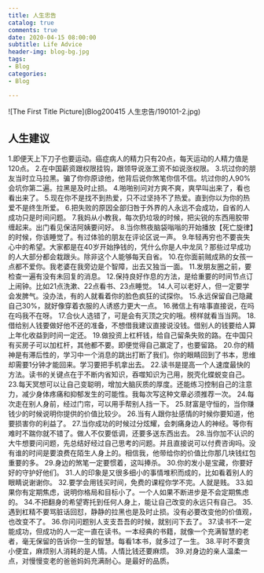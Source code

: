 ```yaml
---
title: 人生忠告
catalog: true
comments: true
date: 2020-04-15 08:00:00
subtitle: Life Advice
header-img: blog-bg.jpg
tags:
- Blog
categories:
- Blog

---
```


![The First Title Picture](Blog200415 人生忠告/190101-2.jpg)

<!-- more -->

## 人生建议


1.即便天上下刀子也要运动。癌症病人的精力只有20点，每天运动的人精力值是120点。
2.在中国薪资跟权限挂钩，跟领导说涨工资不如说涨权限。
3.坑过你的朋友当时立马拉黑。骗了你你原谅他，他背后说你煞笔你信不信。坑过你的人90%会坑你第二遍。拉黑是及时止损。
4.啪啪别问对方爽不爽，爽早叫出来了，看也看出来了。
5.现在你不是找不到热爱，只不过坚持不了热爱。直到你以为你的热爱不是终生所爱。
6.把失败的原因全部归咎于外界的人永远不会成功，自省的人成功只是时间问题。
7.我妈从小教我，每次扔垃圾的时候，把尖锐的东西用胶带缠起来。出门看见保洁阿姨要问好。
8.当你熬夜脑袋嗡嗡的开始播放【死亡旋律】的时候，你该睡觉了。有过体验的朋友在评论区说一声。
9.年轻再穷也不要丧失心中的希望。大家都是在40岁开始挣钱的，凭什么你是人中龙凤？那些过早成功的人大部分都会栽跟头。除非这个人能够每天自省。
10.在你面前贼成熟的女孩一点都不爱你。我老婆在我旁边是个智障，出去又独当一面。
11.发朋友圈之前，要检查一遍有没有未回复的消息。
12.保持良好作息的方法，是给重要的时间节点订上闹钟。比如21点洗漱、22点看书、23点睡觉。
14.人可以老好人，但一定要学会发脾气。没办法，有的人就看着你的脸色疯狂的试探你。
15.永远保留自己隐藏自己30%，就好像穿着衣服的人诱惑力更大一点。
16.微信上有啥事直接说，在吗在吗我不在呀。
17.合伙人选错了，可是会有灭顶之灾的哦。榜样就看当当网。
18.借给别人钱要做好他不还的准备，不想借我建议直接说没钱。借别人的钱要给人算上年化收益到时间一定还。
19.做投资上杠杆钱，给自己留条失败的路。在中国只有买房子可以加杠杆，其他都不要。即便觉得自己赢定了，也要留路。
20.你的精神是有滞后性的，学习中一个消息的跳出打断了我们。你的眼睛回到了书本，思维却需要1分钟才能回来。学习要把手机拿出去。
22.读书是提高一个人速度最快的方法。读书的关键点在于不断内省知识，吞噬知识为己用，脱壳化蝶蜕变自己。
23.每天冥想可以让自己变聪明，增加大脑灰质的厚度。还能练习控制自己的注意力，减少身体疼痛和抑郁发生的可能性。我每次写这种文章必须推荐一次。
24.每次走在别人身前，经过门帘，可以用手帮别人挡一下。
25.财富是守恒的，当你赚钱少的时候说明你提供的价值比较少。
26.当有人跟你扯感情的时候你要知道，他要损害你的利益了。
27.当你成功的时候过分炫耀，会刺痛身边人的神经。等你有难时不踹你就不错了。做人不仅要低调，还要多送东西出去。
28.当你加不认识的大牛想要问问题，先总结好经过自己思考的问题。并且直接说可以付费咨询吗。没有谁的时间是要浪费在陌生人身上的。相信我，他带给你的价值比你那几块钱红包重要的多。
29.身边的煞笔一定要惯着，这叫捧杀。
30.你的发小是宝藏，你要好好的守护好他们。
31.人的印象是又很多细小的事情堆积而成的，比如看着别人的眼睛说谢谢你。
32.要学会用钱买时间，免费的课程你学不完。人就是贱。
33.如果你有定期焦虑，说明你格局和目标小了。一个人如果不断进步是不会定期焦虑的。
34.不把翻身的希望寄托到任何人身上，能让自己改变的永远只有自己。
35.遇到杠精不要骂脏话回怼，静静的拉黑也是及时止损。没有必要改变他的价值观，也改变不了。
36.你问问题别人支支吾吾的时候，就别问下去了。
37.读书不一定能成功，但成功的人一定一直在读书。一本经典的书籍，就像一个充满智慧的老者，毫无保留的告诉你一生的智慧。每看1本书，就多过了一生。
38.平时不要贪小便宜，麻烦别人消耗的是人情。人情比钱还要麻烦。
39.对身边的亲人温柔一点，对慢慢变老的爸爸妈妈充满耐心。是最好的品质。









